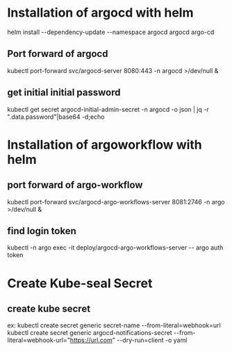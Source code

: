 # Installation of argocd with helm
helm install --dependency-update --namespace argocd  argocd argo-cd

## Port forward of argocd
 kubectl port-forward svc/argocd-server  8080:443 -n argocd >/dev/null &

## get initial initial password
kubectl get secret argocd-initial-admin-secret -n argocd -o json | jq -r ".data.password"|base64 -d;echo


# Installation of argoworkflow with helm

## port forward of argo-workflow
kubectl port-forward svc/argocd-argo-workflows-server  8081:2746 -n argo >/dev/null &

## find login token
kubectl -n argo  exec -it deploy/argocd-argo-workflows-server -- argo auth token


# Create Kube-seal Secret

## create kube secret
ex: kubectl create secret generic secret-name   --from-literal=webhook=url
    kubectl create secret generic argocd-notifications-secret --from-literal=webhook-url="https://url.com"  --dry-run=client -o yaml

